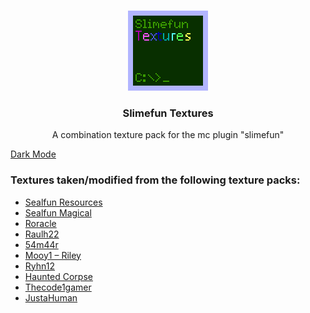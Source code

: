 <br />
<p align="center">
  <a href="https://github.com/ServerSMP-Github/Slimefun-Textures">
    <img src="./icon.png" alt="SFT-logo">
  </a>
</p>

<h3 align="center">Slimefun Textures</h3>

<p align="center">
  A combination texture pack for the mc plugin "slimefun"
  
  <a align="center" href="https://github.com/ServerSMP-Github/Slimefun-Textures-Dark-Mode">Dark Mode</a>
</p>

### Textures taken/modified from the following texture packs:

- [Sealfun Resources](https://www.planetminecraft.com/texture-pack/sealfun-resources/download/file/15698807/)
- [Sealfun Magical](https://www.planetminecraft.com/texture-pack/sealfun-magical/)
- [Roracle](https://github.com/roracle/SF-resources/releases/tag/0.01-beta)
- [Raulh22](https://www.planetminecraft.com/texture-pack/slimefun-texture-by-raulh22/)
- [54m44r](https://github.com/54M44R/Slimefun-Networks-Visualizer)
- [Mooy1 – Riley](https://github.com/Mooy1/InfinityExpansion/releases/tag/v1)
- [Ryhn12](https://www.curseforge.com/minecraft/texture-packs/slimybiscuit)
- [Haunted Corpse](https://datapackcenter.com/projects/slimefun-resources-final.12/)
- [Thecode1gamer](https://www.curseforge.com/minecraft/texture-packs/next-gen-slimefun)
- [JustaHuman](https://www.planetminecraft.com/texture-pack/simple-slimefun-textures/)
